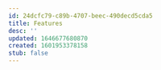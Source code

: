 ```yaml
---
id: 24dcfc79-c89b-4707-beec-490decd5cda5
title: Features
desc: ''
updated: 1646677680870
created: 1601953378158
stub: false
---
```


